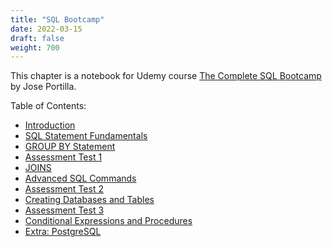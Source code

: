 ```yaml
---
title: "SQL Bootcamp"
date: 2022-03-15
draft: false
weight: 700
---
```


This chapter is a notebook for Udemy course [The Complete SQL Bootcamp](https://www.udemy.com/course/the-complete-sql-bootcamp/) by Jose Portilla.

Table of Contents:

* [Introduction](./6.1_introduction)
* [SQL Statement Fundamentals](./6.2_sql_statement_fundamentals)
* [GROUP BY Statement](./6.3_group_by_statement)
* [Assessment Test 1](./6.4_assessment_test_1)
* [JOINS](./6.5_joins)
* [Advanced SQL Commands](./6.6_advanced_sql_commands)
* [Assessment Test 2](./6.7_assessment_test_2)
* [Creating Databases and Tables](./6.8_creating_databases_and_tables)
* [Assessment Test 3](./6.9_assessment_test_3)
* [Conditional Expressions and Procedures](./6.10_conditional_expressions_and_procedures)
* [Extra: PostgreSQL](./6.11_extra_postgresql)
